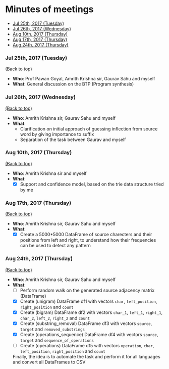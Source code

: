 # Minutes of meetings

- [Jul 25th, 2017 (Tuesday)](#jul-25th-2017-tuesday)
- [Jul 26th, 2017 (Wednesday)](#jul-26th-2017-wednesday)
- [Aug 10th, 2017 (Thursday)](#aug-10th-2017-thursday)
- [Aug 17th, 2017 (Thursday)](#aug-17th-2017-thursday)
- [Aug 24th, 2017 (Thursday)](#aug-24th-2017-thursday)

### Jul 25th, 2017 (Tuesday)

[(Back to top)](#minutes-of-meetings)

- **Who**: Prof Pawan Goyal, Amrith Krishna sir, Gaurav Sahu and myself
- **What**: General discussion on the BTP (Program synthesis)

### Jul 26th, 2017 (Wednesday)

[(Back to top)](#minutes-of-meetings)

- **Who**: Amrith Krishna sir, Gaurav Sahu and myself
- **What**:
  - Clarification on initial approach of guessing inflection from source word by giving importance to suffix
  - Separation of the task between Gaurav and myself

### Aug 10th, 2017 (Thursday)

[(Back to top)](#minutes-of-meetings)

- **Who**: Amrith Krishna sir and myself
- **What**: 
  - [x] Support and confidence model, based on the trie data structure tried by me

### Aug 17th, 2017 (Thursday)

[(Back to top)](#minutes-of-meetings)

- **Who**: Amrith Krishna sir, Gaurav Sahu and myself
- **What**: 
  - [x] Create a 5000*5000 DataFrame of source charecters and their positions from left and right, to understand how their frequencies can be used to detect any pattern

### Aug 24th, 2017 (Thursday)

[(Back to top)](#minutes-of-meetings)

- **Who**: Amrith Krishna sir, Gaurav Sahu and myself
- **What**: 
  - [ ] Perform random walk on the generated source adjacency matrix (DataFrame)
  - [x] Create (unigram) DataFrame df1 with vectors `char`, `left_position`, `right_position` and `count`
  - [x] Create (bigram) DataFrame df2 with vectors `char_1`, `left_1`, `right_1`, `char_2`, `left_2`, `right_2` and `count`
  - [x] Create (substring_removal) DataFrame df3 with vectors `source`, `target` and `removed_substrings`
  - [x] Create (operations_sequence) DataFrame df4 with vectors `source`, `target` and `sequence_of_operations`
  - [ ] Create (operations) DataFrame df5 with vectors `operation`, `char`, `left_position`, `right_position` and `count`

  Finally, the idea is to automate the task and perform it for all languages and convert all DataFrames to CSV
